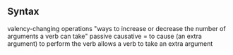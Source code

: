 Syntax
-----

valency-changing operations
"ways to increase or decrease the number of arguments a verb can take"
passive
causative = to cause (an extra argument) to perform the verb
    allows a verb to take an extra argument

